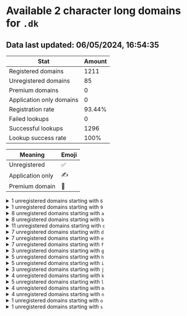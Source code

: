 # Available 2 character long domains for `.dk`

## Data last updated: 06/05/2024, 16:54:35

|Stat|Amount|
|--|--|
|Registered domains|1211|
|Unregistered domains|85|
|Premium domains|0|
|Application only domains|0|
|Registration rate|93.44%|
|Failed lookups|0|
|Successful lookups|1296|
|Lookup success rate|100%|


|Meaning|Emoji|
|--|--|
|Unregistered|:white_check_mark:|
|Application only|:writing_hand:|
|Premium domain|:gem:|

<details>
<summary>1 unregistered domains starting with <bold><code>6</code></bold></summary>

|Type|Domain|
|--|--|
|:white_check_mark:|`6b.dk`|
</details>
<details>
<summary>1 unregistered domains starting with <bold><code>9</code></bold></summary>

|Type|Domain|
|--|--|
|:white_check_mark:|`9e.dk`|
</details>
<details>
<summary>8 unregistered domains starting with <bold><code>a</code></bold></summary>

|Type|Domain|
|--|--|
|:white_check_mark:|`a7.dk`|
|:white_check_mark:|`ac.dk`|
|:white_check_mark:|`ad.dk`|
|:white_check_mark:|`ah.dk`|
|:white_check_mark:|`ai.dk`|
|:white_check_mark:|`aj.dk`|
|:white_check_mark:|`ao.dk`|
|:white_check_mark:|`ap.dk`|
</details>
<details>
<summary>8 unregistered domains starting with <bold><code>b</code></bold></summary>

|Type|Domain|
|--|--|
|:white_check_mark:|`b0.dk`|
|:white_check_mark:|`bb.dk`|
|:white_check_mark:|`bd.dk`|
|:white_check_mark:|`bf.dk`|
|:white_check_mark:|`bg.dk`|
|:white_check_mark:|`bj.dk`|
|:white_check_mark:|`bk.dk`|
|:white_check_mark:|`bp.dk`|
</details>
<details>
<summary>11 unregistered domains starting with <bold><code>c</code></bold></summary>

|Type|Domain|
|--|--|
|:white_check_mark:|`ca.dk`|
|:white_check_mark:|`cc.dk`|
|:white_check_mark:|`cd.dk`|
|:white_check_mark:|`ce.dk`|
|:white_check_mark:|`cf.dk`|
|:white_check_mark:|`cg.dk`|
|:white_check_mark:|`ch.dk`|
|:white_check_mark:|`ci.dk`|
|:white_check_mark:|`cj.dk`|
|:white_check_mark:|`cs.dk`|
|:white_check_mark:|`cw.dk`|
</details>
<details>
<summary>7 unregistered domains starting with <bold><code>d</code></bold></summary>

|Type|Domain|
|--|--|
|:white_check_mark:|`d4.dk`|
|:white_check_mark:|`da.dk`|
|:white_check_mark:|`de.dk`|
|:white_check_mark:|`dn.dk`|
|:white_check_mark:|`dp.dk`|
|:white_check_mark:|`dv.dk`|
|:white_check_mark:|`dw.dk`|
</details>
<details>
<summary>7 unregistered domains starting with <bold><code>e</code></bold></summary>

|Type|Domain|
|--|--|
|:white_check_mark:|`e2.dk`|
|:white_check_mark:|`e6.dk`|
|:white_check_mark:|`e9.dk`|
|:white_check_mark:|`ec.dk`|
|:white_check_mark:|`ei.dk`|
|:white_check_mark:|`ek.dk`|
|:white_check_mark:|`el.dk`|
</details>
<details>
<summary>7 unregistered domains starting with <bold><code>f</code></bold></summary>

|Type|Domain|
|--|--|
|:white_check_mark:|`f2.dk`|
|:white_check_mark:|`fa.dk`|
|:white_check_mark:|`fb.dk`|
|:white_check_mark:|`fc.dk`|
|:white_check_mark:|`fi.dk`|
|:white_check_mark:|`fj.dk`|
|:white_check_mark:|`fn.dk`|
</details>
<details>
<summary>3 unregistered domains starting with <bold><code>g</code></bold></summary>

|Type|Domain|
|--|--|
|:white_check_mark:|`gk.dk`|
|:white_check_mark:|`gt.dk`|
|:white_check_mark:|`gu.dk`|
</details>
<details>
<summary>5 unregistered domains starting with <bold><code>h</code></bold></summary>

|Type|Domain|
|--|--|
|:white_check_mark:|`h4.dk`|
|:white_check_mark:|`hj.dk`|
|:white_check_mark:|`hm.dk`|
|:white_check_mark:|`hp.dk`|
|:white_check_mark:|`hv.dk`|
</details>
<details>
<summary>5 unregistered domains starting with <bold><code>i</code></bold></summary>

|Type|Domain|
|--|--|
|:white_check_mark:|`if.dk`|
|:white_check_mark:|`io.dk`|
|:white_check_mark:|`ip.dk`|
|:white_check_mark:|`is.dk`|
|:white_check_mark:|`it.dk`|
</details>
<details>
<summary>3 unregistered domains starting with <bold><code>j</code></bold></summary>

|Type|Domain|
|--|--|
|:white_check_mark:|`jd.dk`|
|:white_check_mark:|`jj.dk`|
|:white_check_mark:|`ju.dk`|
</details>
<details>
<summary>4 unregistered domains starting with <bold><code>k</code></bold></summary>

|Type|Domain|
|--|--|
|:white_check_mark:|`k6.dk`|
|:white_check_mark:|`kd.dk`|
|:white_check_mark:|`ke.dk`|
|:white_check_mark:|`ki.dk`|
</details>
<details>
<summary>5 unregistered domains starting with <bold><code>l</code></bold></summary>

|Type|Domain|
|--|--|
|:white_check_mark:|`l0.dk`|
|:white_check_mark:|`l9.dk`|
|:white_check_mark:|`lg.dk`|
|:white_check_mark:|`lq.dk`|
|:white_check_mark:|`lu.dk`|
</details>
<details>
<summary>4 unregistered domains starting with <bold><code>m</code></bold></summary>

|Type|Domain|
|--|--|
|:white_check_mark:|`m6.dk`|
|:white_check_mark:|`m8.dk`|
|:white_check_mark:|`mb.dk`|
|:white_check_mark:|`mc.dk`|
</details>
<details>
<summary>4 unregistered domains starting with <bold><code>n</code></bold></summary>

|Type|Domain|
|--|--|
|:white_check_mark:|`n7.dk`|
|:white_check_mark:|`n9.dk`|
|:white_check_mark:|`nx.dk`|
|:white_check_mark:|`ny.dk`|
</details>
<details>
<summary>1 unregistered domains starting with <bold><code>o</code></bold></summary>

|Type|Domain|
|--|--|
|:white_check_mark:|`ov.dk`|
</details>
<details>
<summary>1 unregistered domains starting with <bold><code>s</code></bold></summary>

|Type|Domain|
|--|--|
|:white_check_mark:|`sn.dk`|
</details>